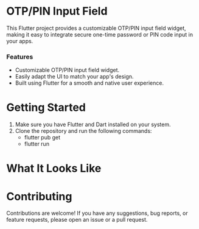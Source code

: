 # OTP/PIN Input Field

This Flutter project provides a customizable OTP/PIN input field widget, making it easy to integrate secure one-time password or PIN code input in your apps.

<h3>Features</h3>

* Customizable OTP/PIN input field widget.
* Easily adapt the UI to match your app's design.
* Built using Flutter for a smooth and native user experience.

# Getting Started

1. Make sure you have Flutter and Dart installed on your system.
2. Clone the repository and run the following commands:
    * flutter pub get
    * flutter run

# What It Looks Like

# Contributing

Contributions are welcome! If you have any suggestions, bug reports, or feature requests, please open an issue or a pull request.